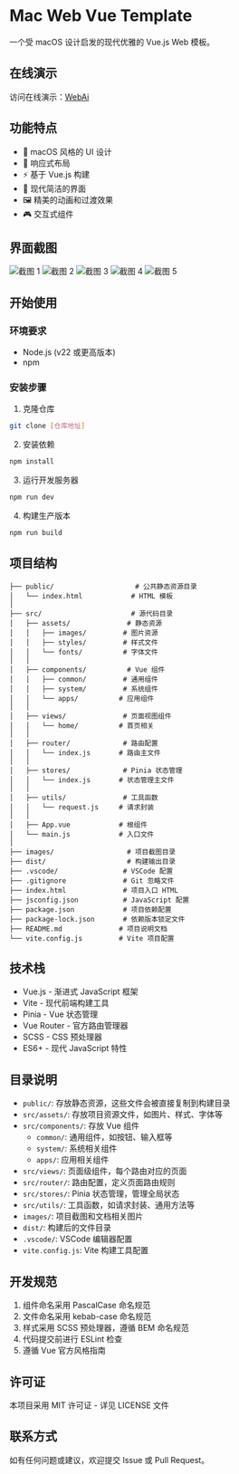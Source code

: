 # Mac Web Vue Template

一个受 macOS 设计启发的现代优雅的 Vue.js Web 模板。

## 在线演示

访问在线演示：[WebAi](https://mac.moejue.cn/)

## 功能特点

- 🎨 macOS 风格的 UI 设计
- 📱 响应式布局
- ⚡ 基于 Vue.js 构建
- 🎯 现代简洁的界面
- 🖼️ 精美的动画和过渡效果
- 🎮 交互式组件

## 界面截图

![截图 1](https://github.com/iAJue/MacWeb/raw/main/images/1.png)
![截图 2](https://github.com/iAJue/MacWeb/raw/main/images/2.png)
![截图 3](https://github.com/iAJue/MacWeb/raw/main/images/3.png)
![截图 4](https://github.com/iAJue/MacWeb/raw/main/images/4.png)
![截图 5](https://github.com/iAJue/MacWeb/raw/main/images/5.png)

## 开始使用

### 环境要求

- Node.js (v22 或更高版本)
- npm 

### 安装步骤

1. 克隆仓库
```bash
git clone [仓库地址]
```

2. 安装依赖
```bash
npm install
```

3. 运行开发服务器
```bash
npm run dev
```

4. 构建生产版本
```bash
npm run build
```

## 项目结构

```
├── public/                    # 公共静态资源目录
│   └── index.html            # HTML 模板
│
├── src/                      # 源代码目录
│   ├── assets/              # 静态资源
│   │   ├── images/         # 图片资源
│   │   ├── styles/         # 样式文件
│   │   └── fonts/          # 字体文件
│   │
│   ├── components/          # Vue 组件
│   │   ├── common/         # 通用组件
│   │   ├── system/         # 系统组件
│   │   └── apps/          # 应用组件
│   │
│   ├── views/              # 页面视图组件
│   │   └── home/          # 首页相关
│   │
│   ├── router/             # 路由配置
│   │   └── index.js       # 路由主文件
│   │
│   ├── stores/             # Pinia 状态管理
│   │   └── index.js       # 状态管理主文件
│   │
│   ├── utils/              # 工具函数
│   │   └── request.js     # 请求封装
│   │
│   ├── App.vue            # 根组件
│   └── main.js            # 入口文件
│
├── images/                  # 项目截图目录
├── dist/                    # 构建输出目录
├── .vscode/                # VSCode 配置
├── .gitignore              # Git 忽略文件
├── index.html              # 项目入口 HTML
├── jsconfig.json           # JavaScript 配置
├── package.json            # 项目依赖配置
├── package-lock.json       # 依赖版本锁定文件
├── README.md              # 项目说明文档
└── vite.config.js         # Vite 项目配置
```

## 技术栈

- Vue.js - 渐进式 JavaScript 框架
- Vite - 现代前端构建工具
- Pinia - Vue 状态管理
- Vue Router - 官方路由管理器
- SCSS - CSS 预处理器
- ES6+ - 现代 JavaScript 特性

## 目录说明

- `public/`: 存放静态资源，这些文件会被直接复制到构建目录
- `src/assets/`: 存放项目资源文件，如图片、样式、字体等
- `src/components/`: 存放 Vue 组件
  - `common/`: 通用组件，如按钮、输入框等
  - `system/`: 系统相关组件
  - `apps/`: 应用相关组件
- `src/views/`: 页面级组件，每个路由对应的页面
- `src/router/`: 路由配置，定义页面路由规则
- `src/stores/`: Pinia 状态管理，管理全局状态
- `src/utils/`: 工具函数，如请求封装、通用方法等
- `images/`: 项目截图和文档相关图片
- `dist/`: 构建后的文件目录
- `.vscode/`: VSCode 编辑器配置
- `vite.config.js`: Vite 构建工具配置

## 开发规范

1. 组件命名采用 PascalCase 命名规范
2. 文件命名采用 kebab-case 命名规范
3. 样式采用 SCSS 预处理器，遵循 BEM 命名规范
4. 代码提交前进行 ESLint 检查
5. 遵循 Vue 官方风格指南

## 许可证

本项目采用 MIT 许可证 - 详见 LICENSE 文件

## 联系方式

如有任何问题或建议，欢迎提交 Issue 或 Pull Request。
